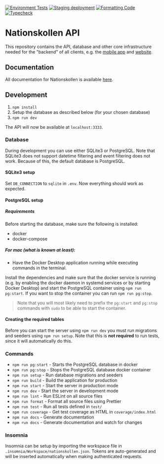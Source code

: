 [![Environment Tests](https://github.com/dsp-krabby/server/actions/workflows/CI-Tests.yml/badge.svg?branch=main)](https://github.com/dsp-krabby/server/actions/workflows/CI-Tests.yml)
[![Staging deployment](https://github.com/nationskollen/server/actions/workflows/staging.yml/badge.svg)](https://github.com/nationskollen/server/actions/workflows/staging.yml)
[![Formatting Code](https://github.com/nationskollen/server/actions/workflows/formatting.yml/badge.svg)](https://github.com/nationskollen/server/actions/workflows/formatting.yml)
[![Typecheck](https://github.com/nationskollen/server/actions/workflows/typecheck.yml/badge.svg)](https://github.com/nationskollen/server/actions/workflows/typecheck.yml)


# Nationskollen API
This repository contains the API, database and other core infrastructure needed
for the "backend" of all clients, e.g. the [mobile app](https://github.com/dsp-krabby/mobile)
and [website](https://github.com/dsp-krabby/web).

## Documentation
All documentation for Nationskollen is available [here](https://github.com/dsp-krabby/docs).

## Development
1. `npm install`
2. Setup the database as described below (for your chosen database)
3. `npm run dev`

The API will now be available at `localhost:3333`.

### Database
During development you can use either SQLite3 or PostgreSQL. Note that SQLite3
does not support datetime filtering and event filtering does not work. Because
of this, the default database is PostgreSQL.

#### SQLite3 setup
Set `DB_CONNECTION` to `sqlite` in `.env`. Now everything should work as
expected.

#### PostgreSQL setup
##### Requirements
Before starting the database, make sure the following is installed:
- docker
- docker-compose

##### For mac (what is known at least):
* Have the Docker Desktop application running while executing commands in the terminal.

Install the dependencies and make sure that the docker service is running (e.g.
by enabling the docker daemon in systemd services or by starting Docker Desktop)
and start the PostgreSQL container using `npm run pg:start`.
If you want to stop the container you can run `npm run pg:stop`.

> Note that you will most likely need to prefix the `pg:start` and `pg:stop`
commands with `sudo` to be able to start the container.

#### Creating the required tables
Before you can start the server using `npm run dev` you must run migrations and
seeders using `npm run setup`. Note that this is **not required** to run tests,
since it will automatically do this.

### Commands
* `npm run pg:start` - Starts the PostgreSQL database in docker
* `npm run pg:stop` - Stops the PostgreSQL database docker container
* `npm run setup` - Run database migrations and seeders
* `npm run build` - Build the application for production
* `npm run start` - Start the server in production mode
* `npm run dev` - Start the server in development mode
* `npm run lint` - Run ESLint on all source files
* `npm run format` - Format all source files using Prettier
* `npm run test` - Run all tests defined in `test/`
* `npm run coverage` - Get test coverage as HTML in `coverage/index.html`
* `npm run docs` - Generate documentation
* `npm run docs` - Generate documentation and watch for changes

### Insomnia
Insomnia can be setup by importing the workspace file in
`.insomnia/Workspace/nationskollen.json`. Tokens are auto-generated and will be
inserted automatically when making authenticated requests.
